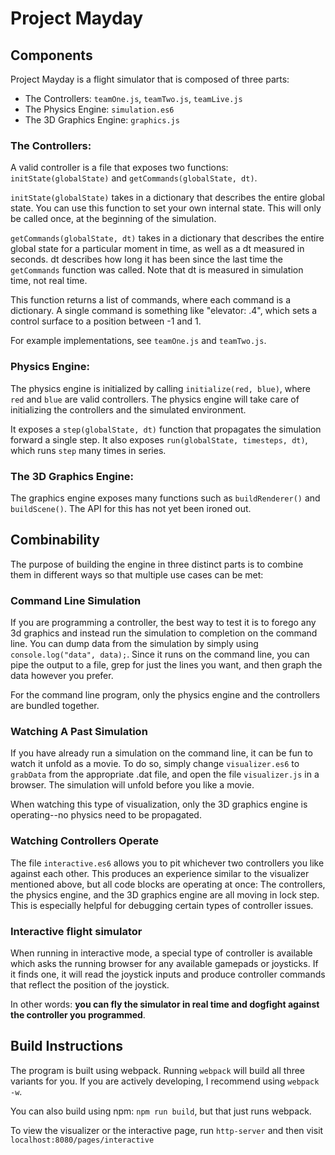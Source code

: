 # Project Mayday

## Components

Project Mayday is a flight simulator that is composed of three parts:
- The Controllers: `teamOne.js`, `teamTwo.js`, `teamLive.js`
- The Physics Engine: `simulation.es6`
- The 3D Graphics Engine: `graphics.js`

### The Controllers:

A valid controller is a file that exposes two functions: `initState(globalState)` and `getCommands(globalState, dt)`.

`initState(globalState)` takes in a dictionary that describes the entire global state. You can use this function to set your own internal state. This will only be called once, at the beginning of the simulation.

`getCommands(globalState, dt)` takes in a dictionary that describes the entire global state for a particular moment in time, as well as a dt measured in seconds. dt describes how long it has been since the last time the `getCommands` function was called. Note that dt is measured in simulation time, not real time.

This function returns a list of commands, where each command is a dictionary. A single command is something like "elevator: .4", which sets a control surface to a position between -1 and 1.

For example implementations, see `teamOne.js` and `teamTwo.js`.

### Physics Engine:

The physics engine is initialized by calling `initialize(red, blue)`, where `red` and `blue` are valid controllers. The physics engine will take care of initializing the controllers and the simulated environment.

It exposes a `step(globalState, dt)` function that propagates the simulation forward a single step. It also exposes `run(globalState, timesteps, dt)`, which runs `step` many times in series.

### The 3D Graphics Engine:

The graphics engine exposes many functions such as `buildRenderer()` and `buildScene()`. The API for this has not yet been ironed out.


## Combinability

The purpose of building the engine in three distinct parts is to combine them in different ways so that multiple use cases can be met:

### Command Line Simulation

If you are programming a controller, the best way to test it is to forego any 3d graphics and instead run the simulation to completion on the command line. You can dump data from the simulation by simply using `console.log("data", data);`. Since it runs on the command line, you can pipe the output to a file, grep for just the lines you want, and then graph the data however you prefer.

For the command line program, only the physics engine and the controllers are bundled together.

### Watching A Past Simulation

If you have already run a simulation on the command line, it can be fun to watch it unfold as a movie. To do so, simply change `visualizer.es6` to `grabData` from the appropriate .dat file, and open the file `visualizer.js` in a browser. The simulation will unfold before you like a movie.

When watching this type of visualization, only the 3D graphics engine is operating--no physics need to be propagated.

### Watching Controllers Operate

The file `interactive.es6` allows you to pit whichever two controllers you like against each other. This produces an experience similar to the visualizer mentioned above, but all code blocks are operating at once: The controllers, the physics engine, and the 3D graphics engine are all moving in lock step. This is especially helpful for debugging certain types of controller issues.

### Interactive flight simulator

When running in interactive mode, a special type of controller is available which asks the running browser for any available gamepads or joysticks. If it finds one, it will read the joystick inputs and produce controller commands that reflect the position of the joystick.

In other words: **you can fly the simulator in real time and dogfight against the controller you programmed**.


## Build Instructions

The program is built using webpack. Running `webpack` will build all three variants for you. If you are actively developing, I recommend using `webpack -w`.

You can also build using npm: `npm run build`, but that just runs webpack.

To view the visualizer or the interactive page, run `http-server` and then visit `localhost:8080/pages/interactive`
